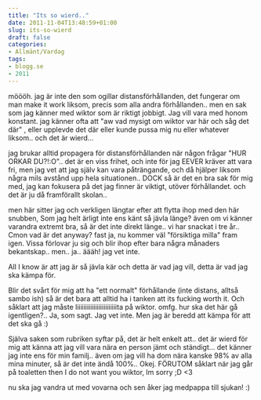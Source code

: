 ```yaml
---
title: "Its so wierd.."
date: 2011-11-04T13:48:59+01:00
slug: its-so-wierd
draft: false
categories:
- Allmänt/Vardag
tags:
- blogg.se
- 2011
---
```

möööh. jag är inte den som ogillar distansförhållanden, det fungerar om man make it work liksom, precis som alla andra förhållanden.. men en sak som jag känner med wiktor som är riktigt jobbigt. Jag vill vara med honom konstant. jag känner ofta att "aw vad mysigt om wiktor var här och såg det där" , eller upplevde det där eller kunde pussa mig nu eller whatever liksom.. och det är wierd...  
  
jag brukar alltid propagera för distansförhållanden när någon frågar "HUR ORKAR DU?!:O".. det är en viss frihet, och inte för jag EEVER kräver att vara fri, men jag vet att jag själv kan vara påträngande, och då hjälper liksom några mils avstånd upp hela situationen.. DOCK så är det en bra sak för mig med, jag kan fokusera på det jag finner är viktigt, utöver förhållandet. och det är ju då framförallt skolan..  
  
men här sitter jag och verkligen längtar efter att flytta ihop med den här snubben, Som jag helt ärligt inte ens känt så jävla länge? även om vi känner varandra extremt bra, så är det inte direkt länge.. vi har snackat i tre år.. Cmon vad är det anyway? fast ja, nu kommer väl "försiktiga milla" fram igen. Vissa förlovar ju sig och blir ihop efter bara några månaders bekantskap.. men.. ja.. äääh! jag vet inte.  
  
All I know är att jag är så jävla kär och detta är vad jag vill, detta är vad jag ska kämpa för.  
  
Blir det svårt för mig att ha "ett normalt" förhållande (inte distans, alltså sambo ish) så är det bara att alltid ha i tanken att its fucking worth it. Och såklart att jag måste liiiiiiiiiiiiiiiiiiiiiiiita på wiktor. omfg. hur ska det här gå igentligen?.. Ja, som sagt. Jag vet inte. Men jag är beredd att kämpa för att det ska gå :)  
  
  
  
  
  
Själva saken som rubriken syftar på, det är helt enkelt att.. det är wierd för mig att känna att jag vill vara nära en person jämt och ständigt... det känner jag inte ens för min familj.. även om jag vill ha dom nära kanske 98% av alla mina minuter, så är det inte ändå 100%.. Okej. FÖRUTOM såklart när jag går på toaletten then I do not want you wiktor, Im sorry ;D <3  
  
nu ska jag vandra ut med vovarna och sen åker jag medpappa till sjukan! :)